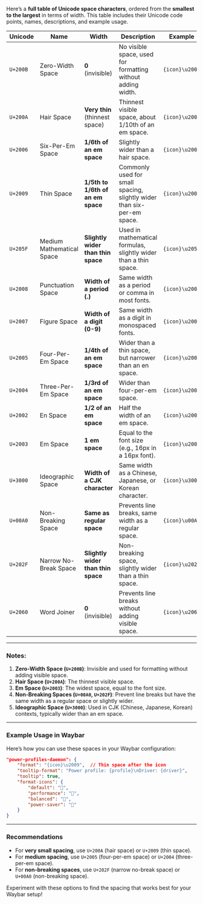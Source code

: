 Here’s a **full table of Unicode space characters**, ordered from the **smallest to the largest** in terms of width. This table includes their Unicode code points, names, descriptions, and example usage.

| **Unicode** | **Name**                     | **Width**                          | **Description**                                                                 | **Example**         |
|-------------|------------------------------|------------------------------------|---------------------------------------------------------------------------------|---------------------|
| `U+200B`    | Zero-Width Space             | **0** (invisible)                 | No visible space, used for formatting without adding width.                     | `{icon}\u200B`      |
| `U+200A`    | Hair Space                   | **Very thin** (thinnest space)    | Thinnest visible space, about 1/10th of an em space.                            | `{icon}\u200A`      |
| `U+2006`    | Six-Per-Em Space             | **1/6th of an em space**          | Slightly wider than a hair space.                                               | `{icon}\u2006`      |
| `U+2009`    | Thin Space                   | **1/5th to 1/6th of an em space** | Commonly used for small spacing, slightly wider than six-per-em space.          | `{icon}\u2009`      |
| `U+205F`    | Medium Mathematical Space    | **Slightly wider than thin space**| Used in mathematical formulas, slightly wider than a thin space.                | `{icon}\u205F`      |
| `U+2008`    | Punctuation Space            | **Width of a period (.)**         | Same width as a period or comma in most fonts.                                  | `{icon}\u2008`      |
| `U+2007`    | Figure Space                 | **Width of a digit (0-9)**        | Same width as a digit in monospaced fonts.                                      | `{icon}\u2007`      |
| `U+2005`    | Four-Per-Em Space            | **1/4th of an em space**          | Wider than a thin space, but narrower than an en space.                         | `{icon}\u2005`      |
| `U+2004`    | Three-Per-Em Space           | **1/3rd of an em space**          | Wider than four-per-em space.                                                   | `{icon}\u2004`      |
| `U+2002`    | En Space                     | **1/2 of an em space**            | Half the width of an em space.                                                  | `{icon}\u2002`      |
| `U+2003`    | Em Space                     | **1 em space**                    | Equal to the font size (e.g., 16px in a 16px font).                             | `{icon}\u2003`      |
| `U+3000`    | Ideographic Space            | **Width of a CJK character**      | Same width as a Chinese, Japanese, or Korean character.                         | `{icon}\u3000`      |
| `U+00A0`    | Non-Breaking Space           | **Same as regular space**         | Prevents line breaks, same width as a regular space.                            | `{icon}\u00A0`      |
| `U+202F`    | Narrow No-Break Space        | **Slightly wider than thin space**| Non-breaking space, slightly wider than a thin space.                           | `{icon}\u202F`      |
| `U+2060`    | Word Joiner                  | **0** (invisible)                 | Prevents line breaks without adding visible space.                              | `{icon}\u2060`      |

---

### Notes:
1. **Zero-Width Space (`U+200B`)**: Invisible and used for formatting without adding visible space.
2. **Hair Space (`U+200A`)**: The thinnest visible space.
3. **Em Space (`U+2003`)**: The widest space, equal to the font size.
4. **Non-Breaking Spaces (`U+00A0`, `U+202F`)**: Prevent line breaks but have the same width as a regular space or slightly wider.
5. **Ideographic Space (`U+3000`)**: Used in CJK (Chinese, Japanese, Korean) contexts, typically wider than an em space.

---

### Example Usage in Waybar
Here’s how you can use these spaces in your Waybar configuration:

```json
"power-profiles-daemon": {
    "format": "{icon}\u2009",  // Thin space after the icon
    "tooltip-format": "Power profile: {profile}\nDriver: {driver}",
    "tooltip": true,
    "format-icons": {
        "default": "",
        "performance": "",
        "balanced": "",
        "power-saver": ""
    }
}
```

---

### Recommendations
- For **very small spacing**, use `U+200A` (hair space) or `U+2009` (thin space).
- For **medium spacing**, use `U+2005` (four-per-em space) or `U+2004` (three-per-em space).
- For **non-breaking spaces**, use `U+202F` (narrow no-break space) or `U+00A0` (non-breaking space).

Experiment with these options to find the spacing that works best for your Waybar setup!